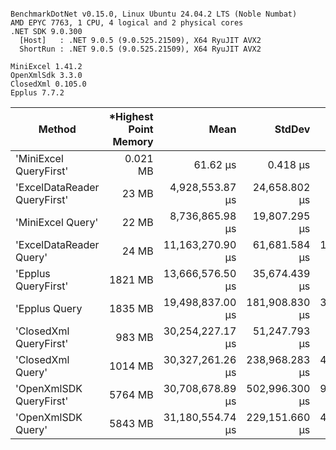 ```

BenchmarkDotNet v0.15.0, Linux Ubuntu 24.04.2 LTS (Noble Numbat)
AMD EPYC 7763, 1 CPU, 4 logical and 2 physical cores
.NET SDK 9.0.300
  [Host]   : .NET 9.0.5 (9.0.525.21509), X64 RyuJIT AVX2
  ShortRun : .NET 9.0.5 (9.0.525.21509), X64 RyuJIT AVX2
  
MiniExcel 1.41.2
OpenXmlSdk 3.3.0
ClosedXml 0.105.0
Epplus 7.7.2

```
| Method                       | *Highest  Point Memory | Mean             | StdDev         | Error            | Gen0        | Gen1        | Gen2      | Allocated     |
|----------------------------- |-----------------:|---------------:|-----------------:|------------:|------------:|----------:|--------------:|--------------:|
| &#39;MiniExcel QueryFirst&#39;       | 0.021 MB |         61.62 μs |       0.418 μs |         7.623 μs |      2.9297 |      2.7669 |         - |      49.67 KB |
| &#39;ExcelDataReader QueryFirst&#39; | 23 MB |  4,928,553.87 μs |  24,658.802 μs |   449,868.339 μs | 105000.0000 |    333.3333 |         - | 1717272.56 KB |
| &#39;MiniExcel Query&#39;            | 22 MB |  8,736,865.98 μs |  19,807.295 μs |   361,358.797 μs | 448500.0000 |   4666.6667 |         - | 7327883.36 KB |
| &#39;ExcelDataReader Query&#39;      | 24 MB | 11,163,270.90 μs |  61,681.584 μs | 1,125,301.703 μs | 275666.6667 |  68666.6667 |         - | 4504691.87 KB |
| &#39;Epplus QueryFirst&#39;          | 1821 MB | 13,666,576.50 μs |  35,674.439 μs |   650,834.573 μs | 174333.3333 |  88833.3333 | 4333.3333 |  3700587.9 KB |
| &#39;Epplus Query                    | 1835 MB                | 19,498,837.00 μs | 181,908.830 μs | 3,318,694.225 μs | 452333.3333 |  90500.0000 | 5333.3333 | 8223931.95 KB |
| &#39;ClosedXml QueryFirst&#39;       | 983 MB | 30,254,227.17 μs |  51,247.793 μs |   934,950.513 μs | 401500.0000 | 104833.3333 | 3166.6667 | 6738354.38 KB |
| &#39;ClosedXml Query&#39;            | 1014 MB | 30,327,261.26 μs | 238,968.283 μs | 4,359,671.069 μs | 401666.6667 | 104166.6667 | 3333.3333 | 6822559.91 KB |
| &#39;OpenXmlSDK QueryFirst&#39;      | 5764 MB | 30,708,678.89 μs | 502,996.300 μs | 9,176,524.969 μs | 374333.3333 | 374166.6667 | 2833.3333 | 6069266.13 KB |
| &#39;OpenXmlSDK Query&#39;           | 5843 MB | 31,180,554.74 μs | 229,151.660 μs | 4,180,579.308 μs | 374666.6667 | 374500.0000 | 3166.6667 | 6077080.59 KB |
